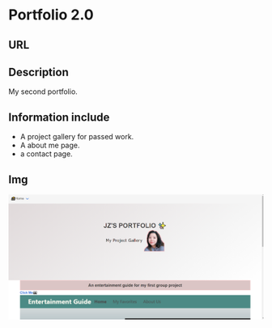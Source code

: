 # Portfolio 2.0

## URL


## Description
My second portfolio.

## Information include
* A project gallery for passed work.
* A about me page.
* a contact page.
## Img
![](assets/readme.png)